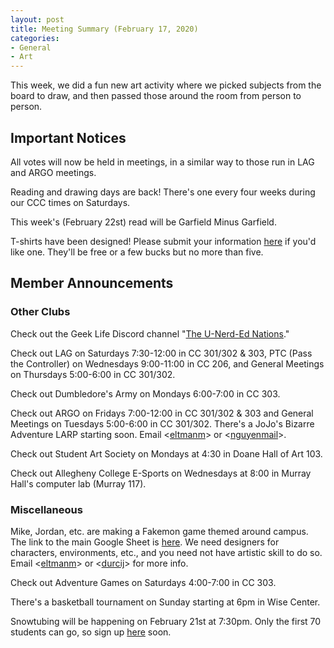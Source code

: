 ```yaml
---
layout: post
title: Meeting Summary (February 17, 2020)
categories:
- General
- Art
---
```


This week, we did a fun new art activity where we picked subjects from the board to draw, and then passed those around the room from person to person.

## Important Notices

All votes will now be held in meetings, in a similar way to those run in LAG and ARGO meetings.

Reading and drawing days are back!  There's one every four weeks during our CCC times on Saturdays.

This week's (February 22st) read will be Garfield Minus Garfield.

T-shirts have been designed!  Please submit your information [here](https://docs.google.com/forms/d/e/1FAIpQLScV7z0UpsXuaAsZiq4vp2tpfcicbPbnC_3hbV_u2dTerl1bZQ/viewform?usp=sf_link) if you'd like one.  They'll be free or a few bucks but no more than five.

## Member Announcements

### Other Clubs

Check out the Geek Life Discord channel "[The U-Nerd-Ed Nations](https://discord.gg/bKXT3FM)."

Check out LAG on Saturdays 7:30-12:00 in CC 301/302 & 303, PTC (Pass the Controller) on Wednesdays 9:00-11:00 in CC 206, and General Meetings on Thursdays 5:00-6:00 in CC 301/302.

Check out Dumbledore's Army on Mondays 6:00-7:00 in CC 303.

Check out ARGO on Fridays 7:00-12:00 in CC 301/302 & 303 and General Meetings on Tuesdays 5:00-6:00 in CC 301/302.  There's a JoJo's Bizarre Adventure LARP starting soon.  Email <[eltmanm](mailto:eltmanm@allegheny.edu)> or <[nguyenmail](mailto:nguyenmail@allegheny.edu)>.

Check out Student Art Society on Mondays at 4:30 in Doane Hall of Art 103.

Check out Allegheny College E-Sports on Wednesdays at 8:00 in Murray Hall's computer lab (Murray 117).

### Miscellaneous

Mike, Jordan, etc. are making a Fakemon game themed around campus.  The link to the main Google Sheet is [here](https://docs.google.com/spreadsheets/d/1mO_jn8xz4hN0sAEAv0LH6S_IHrX8TrWRkwoyjccBwHI/edit).  We need designers for characters, environments, etc., and you need not have artistic skill to do so.  Email <[eltmanm](mailto:eltmanm@allegheny.edu)> or <[durcij](mailto:durcij@allegheny.edu)> for more info.

Check out Adventure Games on Saturdays 4:00-7:00 in CC 303.

There's a basketball tournament on Sunday starting at 6pm in Wise Center.

Snowtubing will be happening on February 21st at 7:30pm.  Only the first 70 students can go, so sign up [here](https://docs.google.com/forms/d/e/1FAIpQLSeZUREfDn8WgjUSe1k5ZhjgzeZT1yd9UNeuFcfN7m5FA9wnAA/viewform) soon.
